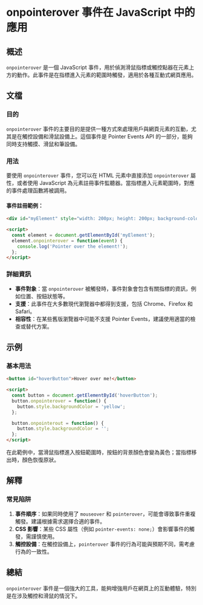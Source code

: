 <!--
Meta Description: # onpointerover 事件在 JavaScript 中的應用 ## 概述 `onpointerover` 是一個 JavaScript 事件，用於偵測滑鼠指標或觸控點器在元素上方的動作。此事件是在指標進入元素的範圍時觸發，適用於各種互動式網頁應用。 ## 文檔 ### 目的 `onpoin...
Meta Keywords: onpointerover, button, pointer, script, javascript
-->

# onpointerover 事件在 JavaScript 中的應用

## 概述
`onpointerover` 是一個 JavaScript 事件，用於偵測滑鼠指標或觸控點器在元素上方的動作。此事件是在指標進入元素的範圍時觸發，適用於各種互動式網頁應用。

## 文檔
### 目的
`onpointerover` 事件的主要目的是提供一種方式來處理用戶與網頁元素的互動，尤其是在觸控設備和滑鼠設備上。這個事件是 Pointer Events API 的一部分，能夠同時支持觸摸、滑鼠和筆設備。

### 用法
要使用 `onpointerover` 事件，您可以在 HTML 元素中直接添加 `onpointerover` 屬性，或者使用 JavaScript 為元素註冊事件監聽器。當指標進入元素範圍時，對應的事件處理函數將被調用。

#### 事件註冊範例：
```html
<div id="myElement" style="width: 200px; height: 200px; background-color: lightblue;"></div>

<script>
  const element = document.getElementById('myElement');
  element.onpointerover = function(event) {
    console.log('Pointer over the element!');
  };
</script>
```

### 詳細資訊
- **事件對象**：當 `onpointerover` 被觸發時，事件對象會包含有關指標的資訊，例如位置、按鈕狀態等。
- **支援**：此事件在大多數現代瀏覽器中都得到支援，包括 Chrome、Firefox 和 Safari。
- **相容性**：在某些舊版瀏覽器中可能不支援 Pointer Events，建議使用適當的檢查或替代方案。

## 示例
### 基本用法
```html
<button id="hoverButton">Hover over me!</button>

<script>
  const button = document.getElementById('hoverButton');
  button.onpointerover = function() {
    button.style.backgroundColor = 'yellow';
  };

  button.onpointerout = function() {
    button.style.backgroundColor = '';
  };
</script>
```

在此範例中，當滑鼠指標進入按鈕範圍時，按鈕的背景顏色會變為黃色；當指標移出時，顏色恢復原狀。

## 解釋
### 常見陷阱
1. **事件順序**：如果同時使用了 `mouseover` 和 `pointerover`，可能會導致事件重複觸發。建議根據需求選擇合適的事件。
2. **CSS 影響**：某些 CSS 屬性（例如 `pointer-events: none;`）會影響事件的觸發，需謹慎使用。
3. **觸控設備**：在觸控設備上，`pointerover` 事件的行為可能與預期不同，需考慮行為的一致性。

## 總結
`onpointerover` 事件是一個強大的工具，能夠增強用戶在網頁上的互動體驗，特別是在涉及觸控和滑鼠的情況下。